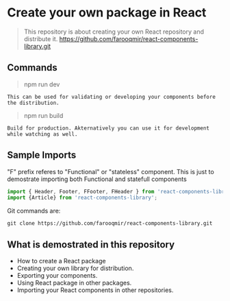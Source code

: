 # Create your own package in React
> This repository is about creating your own React repository and distribute it. https://github.com/farooqmir/react-components-library.git

 
## Commands
> npm run dev
  ```
  This can be used for validating or developing your components before the distribution.
  ```

> npm run build
  ```
  Build for production. Akternatively you can use it for development while watching as well.
  ```
  
## Sample Imports
"F" prefix referes to "Functional" or "stateless" component. This is just to demostrate importing both Functional and statefull components

  ```js
 import { Header, Footer, FFooter, FHeader } from 'react-components-library';
 import {Article} from 'react-components-library';
  ```
  
Git commands are:
```
git clone https://github.com/farooqmir/react-components-library.git
```

## What is demostrated in this repository
- How to create a React package
- Creating your own library for distribution.
- Exporting your components.
- Using React package in other packages.
- Importing your React components in other repositories.


